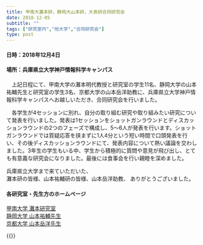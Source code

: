 ```yaml
---
title: 甲南大灘本研，静岡大山本研，大島研合同研究会
date: 2018-12-05
subtitle: ""
tags: ["研究室内","他大学","合同研究会"]
type: post
---
```

 
 
<!--more-->
#### 日時：2018年12月4日
#### 場所：兵庫県立大学神戸情報科学キャンパス

　上記日程にて、甲南大学の灘本明代教授と研究室の学生11名、静岡大学の山本祐輔先生と研究室の学生3名、京都大学の山本岳洋助教に、兵庫県立大学神戸情報科学キャンパスへお越しいただき、合同研究会を行いました。

　各学生が4セッションに別れ、自分の取り組む研究や取り組みたい研究について発表を行いました。発表は1セッションをショットガンラウンドとディスカッションラウンドの2つのフェーズで構成し、5～6人が発表を行います。ショットガンラウンドでは質疑応答を挟まずに1人4分という短い時間で口頭発表を行い、その後ディスカッションラウンドにて、発表内容について熱い議論を交わしました。3年生の学生もいる中、学生から積極的に質問や意見が飛び出し、とても有意義な研究会になりました。最後には食事会を行い親睦を深めました。

兵庫県立大学まで来ていただいた、  
灘本研の皆様、山本祐輔研の皆様、山本岳洋助教、
ありがとうございました。

#### 各研究室・先生方のホームページ
[甲南大学 灘本研究室](http://www.nadasemi.ii.konan-u.ac.jp/)  
[静岡大学 山本祐輔先生](http://hontolab.org/)  
[京都大学 山本岳洋先生](http://rerank-lab.org/)

{{<gallery >}}
